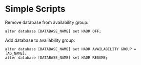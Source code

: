 # Simple Scripts

Remove database from availability group:

```
alter database [DATABASE_NAME] set HADR OFF;
```

Add database to availability group:

```
alter database [DATABASE_NAME] set HADR AVAILABILITY GROUP = [AG_NAME];
alter database [DATABASE_NAME] set HADR RESUME;
```
